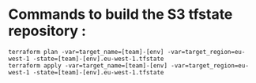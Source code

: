 # Commands to build the S3 tfstate repository : 

```
terraform plan -var=target_name=[team]-[env] -var=target_region=eu-west-1 -state=[team]-[env].eu-west-1.tfstate
terraform apply -var=target_name=[team]-[env] -var=target_region=eu-west-1 -state=[team]-[env].eu-west-1.tfstate
```
